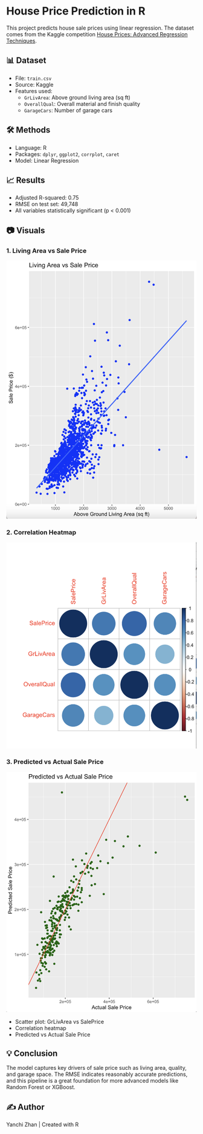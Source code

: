 # House Price Prediction in R

This project predicts house sale prices using linear regression. The dataset comes from the Kaggle competition [House Prices: Advanced Regression Techniques](https://www.kaggle.com/competitions/house-prices-advanced-regression-techniques).

## 📊 Dataset
- File: `train.csv`
- Source: Kaggle
- Features used:
  - `GrLivArea`: Above ground living area (sq ft)
  - `OverallQual`: Overall material and finish quality
  - `GarageCars`: Number of garage cars

## 🛠 Methods
- Language: R
- Packages: `dplyr`, `ggplot2`, `corrplot`, `caret`
- Model: Linear Regression

## 📈 Results
- Adjusted R-squared: 0.75
- RMSE on test set: 49,748
- All variables statistically significant (p < 0.001)

## 📷 Visuals
### 1. Living Area vs Sale Price
![Living Area vs Sale Price](images/Living%20Area%20vs%20Sale%20Price%20Plot.png)

### 2. Correlation Heatmap
![Correlation Plot](images/Correlation%20Heatmap.png)

### 3. Predicted vs Actual Sale Price
![Predicted vs Actual](images/Predicted%20vs%20Actual%20Sale%20Price.png)
- Scatter plot: GrLivArea vs SalePrice
- Correlation heatmap
- Predicted vs Actual Sale Price

## 💡 Conclusion
The model captures key drivers of sale price such as living area, quality, and garage space. The RMSE indicates reasonably accurate predictions, and this pipeline is a great foundation for more advanced models like Random Forest or XGBoost.

## ✍️ Author
Yanchi Zhan | Created with R
